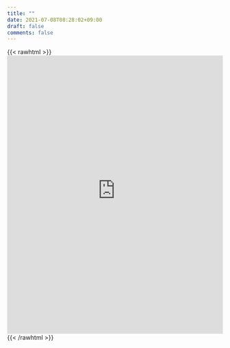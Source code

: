 ```yaml
---
title: ""
date: 2021-07-08T08:28:02+09:00
draft: false
comments: false
---
```

{{< rawhtml >}}<iframe width="100%" height="650px" frameborder="0" src="https://minetaro12.speedtestcustom.com"></iframe>{{< /rawhtml >}}
